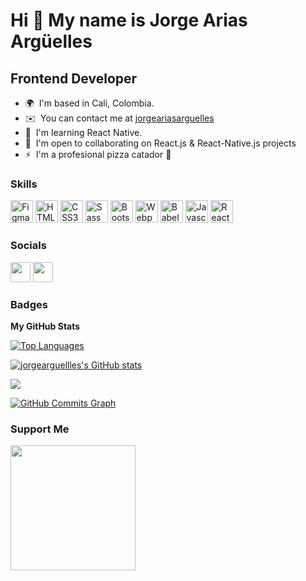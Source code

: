 Hi 👋 My name is Jorge Arias Argüelles
======================================

Frontend Developer
------------------

* 🌍  I'm based in Cali, Colombia.
* ✉️  You can contact me at [jorgeariasarguelles](https://www.linkedin.com/in/jorgeariasarguelles/)
* 🧠  I'm learning React Native.
* 🤝  I'm open to collaborating on React.js & React-Native.js projects
* ⚡  I'm a profesional pizza catador 🍕

### Skills

<p align="left">
<a href="https://www.figma.com/" target="_blank" rel="noreferrer"><img src="https://raw.githubusercontent.com/danielcranney/readme-generator/main/public/icons/skills/figma-colored.svg" width="36" height="36" alt="Figma" /></a>
<a href="https://developer.mozilla.org/en-US/docs/Glossary/HTML5" target="_blank" rel="noreferrer"><img src="https://raw.githubusercontent.com/danielcranney/readme-generator/main/public/icons/skills/html5-colored.svg" width="36" height="36" alt="HTML5" /></a>
<a href="https://www.w3.org/TR/CSS/#css" target="_blank" rel="noreferrer"><img src="https://raw.githubusercontent.com/danielcranney/readme-generator/main/public/icons/skills/css3-colored.svg" width="36" height="36" alt="CSS3" /></a>
<a href="https://sass-lang.com/" target="_blank" rel="noreferrer"><img src="https://raw.githubusercontent.com/danielcranney/readme-generator/main/public/icons/skills/sass-colored.svg" width="36" height="36" alt="Sass" /></a>
<a href="https://getbootstrap.com/" target="_blank" rel="noreferrer"><img src="https://raw.githubusercontent.com/danielcranney/readme-generator/main/public/icons/skills/bootstrap-colored.svg" width="36" height="36" alt="Bootstrap" /></a>
<a href="https://webpack.js.org/" target="_blank" rel="noreferrer"><img src="https://raw.githubusercontent.com/danielcranney/readme-generator/main/public/icons/skills/webpack-colored.svg" width="36" height="36" alt="Webpack" /></a>
<a href="https://babeljs.io/" target="_blank" rel="noreferrer"><img src="https://raw.githubusercontent.com/danielcranney/readme-generator/main/public/icons/skills/babel-colored.svg" width="36" height="36" alt="Babel" /></a>
<a href="https://developer.mozilla.org/en-US/docs/Web/JavaScript" target="_blank" rel="noreferrer"><img src="https://raw.githubusercontent.com/danielcranney/readme-generator/main/public/icons/skills/javascript-colored.svg" width="36" height="36" alt="Javascript" /></a>
<a href="https://reactjs.org/" target="_blank" rel="noreferrer"><img src="https://raw.githubusercontent.com/danielcranney/readme-generator/main/public/icons/skills/react-colored.svg" width="36" height="36" alt="React" /></a>
</p>


### Socials

<p align="left"> <a href="https://www.github.com/jorgearguellles" target="_blank" rel="noreferrer"><img src="https://raw.githubusercontent.com/danielcranney/readme-generator/main/public/icons/socials/github.svg" width="32" height="32" /></a> <a href="https://www.linkedin.com/in/jorgeariasarguelles" target="_blank" rel="noreferrer"><img src="https://raw.githubusercontent.com/danielcranney/readme-generator/main/public/icons/socials/linkedin.svg" width="32" height="32" /></a></p>

### Badges

<b>My GitHub Stats</b>

<a href="https://github.com/jorgearguellles" align="left"><img src="https://github-readme-stats.vercel.app/api/top-langs/?username=jorgearguellles&langs_count=10&title_color=5da4cf&text_color=ebefe7&icon_color=22c55e&bg_color=1c1917&hide_border=true&locale=en&custom_title=Top%20%Languages" alt="Top Languages" /></a>

<a href="http://www.github.com/jorgearguellles"><img src="https://github-readme-stats.vercel.app/api?username=jorgearguellles&show_icons=true&hide=&count_private=true&title_color=5da4cf&text_color=ffffff&icon_color=5da4cf&bg_color=1c1917&hide_border=true&show_icons=true" alt="jorgearguellles's GitHub stats" /></a>

<a href="http://www.github.com/jorgearguellles"><img src="https://github-readme-streak-stats.herokuapp.com/?user=jorgearguellles&stroke=ffffff&background=1c1917&ring=5da4cf&fire=5da4cf&currStreakNum=ffffff&currStreakLabel=5da4cf&sideNums=ffffff&sideLabels=ffffff&dates=ffffff&hide_border=true" /></a>

<a href="http://www.github.com/jorgearguellles"><img src="https://activity-graph.herokuapp.com/graph?username=jorgearguellles&bg_color=1c1917&color=ffffff&line=5da4cf&point=ffffff&area_color=1c1917&area=true&hide_border=true&custom_title=GitHub%20Commits%20Graph" alt="GitHub Commits Graph" /></a>

### Support Me

<a href="https://www.buymeacoffee.com/jorgeariasarg"><img src="https://cdn.buymeacoffee.com/buttons/v2/default-yellow.png" width="200" /></a>
